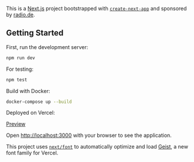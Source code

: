 This is a [Next.js](https://nextjs.org) project bootstrapped with [`create-next-app`](https://nextjs.org/docs/app/api-reference/cli/create-next-app) and sponsored by [radio.de](https://radio.de).

## Getting Started

First, run the development server:

```bash
npm run dev

```

For testing:

```bash
npm test

```

Build with Docker:

```bash
docker-compose up --build

```

Deployed on Vercel:

[Preview](https://nextjs-radiostation.vercel.app/)

Open [http://localhost:3000](http://localhost:3000) with your browser to see the application.

This project uses [`next/font`](https://nextjs.org/docs/app/building-your-application/optimizing/fonts) to automatically optimize and load [Geist](https://vercel.com/font), a new font family for Vercel.

